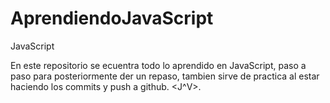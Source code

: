 # AprendiendoJavaScript
JavaScript

En este repositorio se ecuentra todo lo aprendido en JavaScript, paso a paso para posteriormente der un repaso, tambien sirve
de practica al estar haciendo los commits y push a github. <J^V>.

